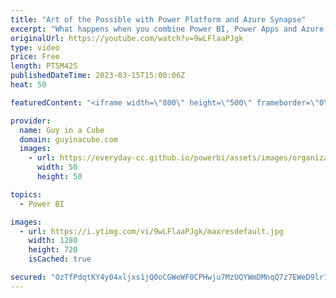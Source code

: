 ```yaml
---
title: "Art of the Possible with Power Platform and Azure Synapse"
excerpt: "What happens when you combine Power BI, Power Apps and Azure Synapse Analytics? MAGIC! Join Gaston Cruz as he shows a way to bring the Power Platform together with Azure Synapse!  Gaston Cruz https://twitter.com/GastonFCruz https://www.linkedin.com/in/gastoncruz/  📢 Become a member: https://guyinacu.be/membership"
originalUrl: https://youtube.com/watch?v=9wLFlaaPJgk
type: video
price: Free
length: PT5M42S
publishedDateTime: 2023-03-15T15:00:06Z
heat: 50

featuredContent: "<iframe width=\"800\" height=\"500\" frameborder=\"0\" src=\"https://www.youtube.com/embed/9wLFlaaPJgk\" allow=\"accelerometer; autoplay; encrypted-media; gyroscope; picture-in-picture\" allowfullscreen></iframe>"

provider:
  name: Guy in a Cube
  domain: guyinacube.com
  images:
    - url: https://everyday-cc.github.io/powerbi/assets/images/organizations/guyinacube.com-50x50.jpg
      width: 50
      height: 50

topics:
  - Power BI

images:
  - url: https://i.ytimg.com/vi/9wLFlaaPJgk/maxresdefault.jpg
    width: 1280
    height: 720
    isCached: true

secured: "OzTfPdqtKY4y04xljxs1jQ0oCGWeWF0CPHwju7MzUQYWmDMnqQ7z7EWeD9lr1Z0jSxaYzSjEyt2ikaZEEcmgA1hlUwi1mRVe6VYJkryfSN++DR1Rdxp/CI3oBeVjkx12GvvVqP0mZUpxmsPinVJH6CJsbAUxYwdm6RyNuxI7NJGY8y/vE8en+ipjy7AejyNQVt7wxomk3f1F+rZ34qadRqP8azTQ+zTLShxtOuZD2m4AyMTkzievPoFKKVnwYpJKN6N/n6dWLc/hmf6VucyhQCu6y3jxK+A7Wwb0grGv2D0fdFFKoPzv3YyOd6hF8+VC0hppHWX0l8WIryXmppqBOT7yd5YRfSylYRlBlog+V1GX8k+DLe7w6IWv+jhdpeEjN4F+zdNRO+qLOsOvtHkG1G4rS1aMEuAmYsfOU0eHTa8=;HXWswekq+lbEkVNUVWeYtw=="
---
```


